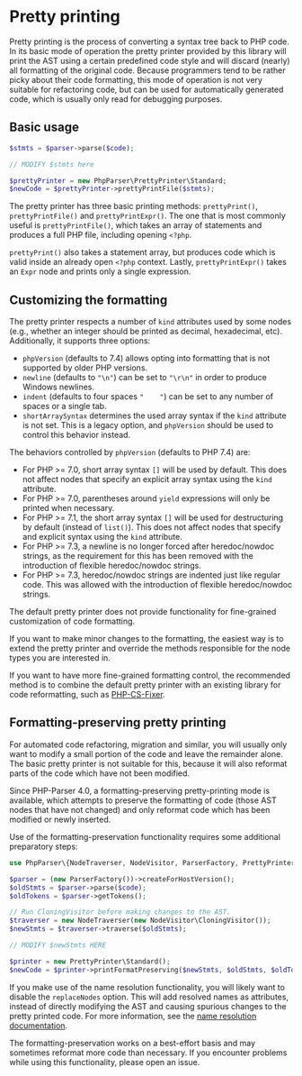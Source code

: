 Pretty printing
===============

Pretty printing is the process of converting a syntax tree back to PHP code. In its basic mode of
operation the pretty printer provided by this library will print the AST using a certain predefined
code style and will discard (nearly) all formatting of the original code. Because programmers tend
to be rather picky about their code formatting, this mode of operation is not very suitable for
refactoring code, but can be used for automatically generated code, which is usually only read for
debugging purposes.

Basic usage
-----------

```php
$stmts = $parser->parse($code);

// MODIFY $stmts here

$prettyPrinter = new PhpParser\PrettyPrinter\Standard;
$newCode = $prettyPrinter->prettyPrintFile($stmts);
```

The pretty printer has three basic printing methods: `prettyPrint()`, `prettyPrintFile()` and
`prettyPrintExpr()`. The one that is most commonly useful is `prettyPrintFile()`, which takes an
array of statements and produces a full PHP file, including opening `<?php`.

`prettyPrint()` also takes a statement array, but produces code which is valid inside an already
open `<?php` context. Lastly, `prettyPrintExpr()` takes an `Expr` node and prints only a single
expression.

Customizing the formatting
--------------------------

The pretty printer respects a number of `kind` attributes used by some nodes (e.g., whether an
integer should be printed as decimal, hexadecimal, etc). Additionally, it supports three options:

* `phpVersion` (defaults to 7.4) allows opting into formatting that is not supported by older PHP
  versions.
* `newline` (defaults to `"\n"`) can be set to `"\r\n"` in order to produce Windows newlines.
* `indent` (defaults to four spaces `"    "`) can be set to any number of spaces or a single tab.
* `shortArraySyntax` determines the used array syntax if the `kind` attribute is not set. This is
  a legacy option, and `phpVersion` should be used to control this behavior instead.

The behaviors controlled by `phpVersion` (defaults to PHP 7.4) are:

* For PHP >= 7.0, short array syntax `[]` will be used by default. This does not affect nodes that
  specify an explicit array syntax using the `kind` attribute.
* For PHP >= 7.0, parentheses around `yield` expressions will only be printed when necessary.
* For PHP >= 7.1, the short array syntax `[]` will be used for destructuring by default (instead of
  `list()`). This does not affect nodes that specify and explicit syntax using the `kind` attribute.
* For PHP >= 7.3, a newline is no longer forced after heredoc/nowdoc strings, as the requirement
  for this has been removed with the introduction of flexible heredoc/nowdoc strings.
* For PHP >= 7.3, heredoc/nowdoc strings are indented just like regular code. This was allowed with
  the introduction of flexible heredoc/nowdoc strings.

The default pretty printer does not provide functionality for fine-grained customization of code
formatting.

If you want to make minor changes to the formatting, the easiest way is to extend the pretty printer
and override the methods responsible for the node types you are interested in.

If you want to have more fine-grained formatting control, the recommended method is to combine the
default pretty printer with an existing library for code reformatting, such as
[PHP-CS-Fixer](https://github.com/FriendsOfPHP/PHP-CS-Fixer).

Formatting-preserving pretty printing
-------------------------------------

For automated code refactoring, migration and similar, you will usually only want to modify a small
portion of the code and leave the remainder alone. The basic pretty printer is not suitable for
this, because it will also reformat parts of the code which have not been modified.

Since PHP-Parser 4.0, a formatting-preserving pretty-printing mode is available, which
attempts to preserve the formatting of code (those AST nodes that have not changed) and only reformat
code which has been modified or newly inserted.

Use of the formatting-preservation functionality requires some additional preparatory steps:

```php
use PhpParser\{NodeTraverser, NodeVisitor, ParserFactory, PrettyPrinter};

$parser = (new ParserFactory())->createForHostVersion();
$oldStmts = $parser->parse($code);
$oldTokens = $parser->getTokens();

// Run CloningVisitor before making changes to the AST.
$traverser = new NodeTraverser(new NodeVisitor\CloningVisitor());
$newStmts = $traverser->traverse($oldStmts);

// MODIFY $newStmts HERE

$printer = new PrettyPrinter\Standard();
$newCode = $printer->printFormatPreserving($newStmts, $oldStmts, $oldTokens);
```

If you make use of the name resolution functionality, you will likely want to disable the
`replaceNodes` option. This will add resolved names as attributes, instead of directly modifying
the AST and causing spurious changes to the pretty printed code. For more information, see the
[name resolution documentation](Name_resolution.markdown).

The formatting-preservation works on a best-effort basis and may sometimes reformat more code than
necessary. If you encounter problems while using this functionality, please open an issue.
